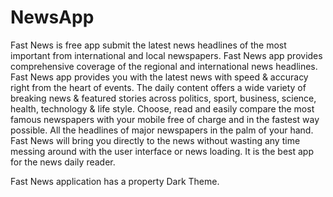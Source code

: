 # NewsApp
Fast News is free app submit the latest news headlines of the most important from international and local newspapers.
Fast News app provides comprehensive coverage of the regional and international news headlines.
Fast News app provides you with the latest news with speed & accuracy right from the heart of events. The daily content offers a wide variety of breaking news & featured stories across politics, sport, business, science, health, technology & life style.
Choose, read and easily compare the most famous newspapers with your mobile free of charge and in the fastest way possible. All the headlines of major newspapers in the palm of your hand.
Fast News will bring you directly to the news without wasting any time messing around with the user interface or news loading. It is the best app for the news daily reader.

Fast News application has a property Dark Theme.
